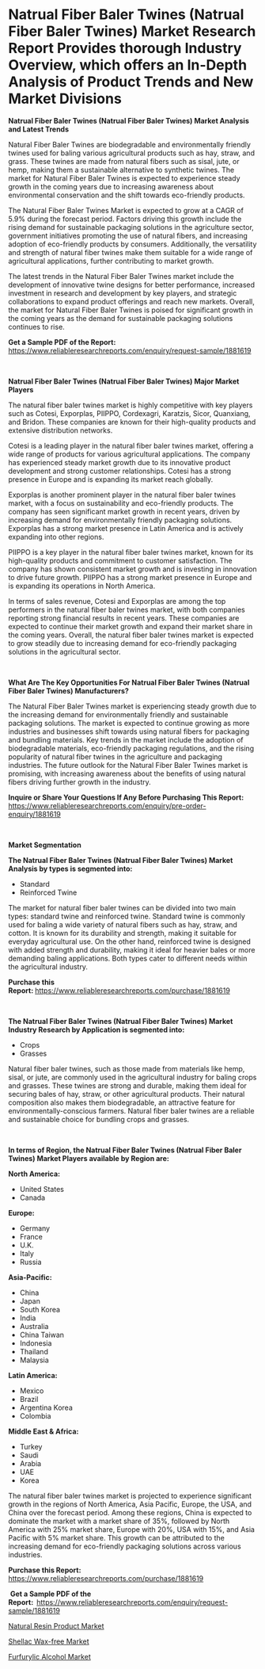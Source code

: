 <p><h1>Natrual Fiber Baler Twines (Natrual Fiber Baler Twines) Market Research Report Provides thorough Industry Overview, which offers an In-Depth Analysis of Product Trends and New Market Divisions</h1></p><p><strong>Natrual Fiber Baler Twines (Natrual Fiber Baler Twines) Market Analysis and Latest Trends</strong></p>
<p><p>Natural Fiber Baler Twines are biodegradable and environmentally friendly twines used for baling various agricultural products such as hay, straw, and grass. These twines are made from natural fibers such as sisal, jute, or hemp, making them a sustainable alternative to synthetic twines. The market for Natural Fiber Baler Twines is expected to experience steady growth in the coming years due to increasing awareness about environmental conservation and the shift towards eco-friendly products.</p><p>The Natural Fiber Baler Twines Market is expected to grow at a CAGR of 5.9% during the forecast period. Factors driving this growth include the rising demand for sustainable packaging solutions in the agriculture sector, government initiatives promoting the use of natural fibers, and increasing adoption of eco-friendly products by consumers. Additionally, the versatility and strength of natural fiber twines make them suitable for a wide range of agricultural applications, further contributing to market growth.</p><p>The latest trends in the Natural Fiber Baler Twines market include the development of innovative twine designs for better performance, increased investment in research and development by key players, and strategic collaborations to expand product offerings and reach new markets. Overall, the market for Natural Fiber Baler Twines is poised for significant growth in the coming years as the demand for sustainable packaging solutions continues to rise.</p></p>
<p><strong>Get a Sample PDF of the Report:&nbsp;</strong> <a href="https://www.reliableresearchreports.com/enquiry/request-sample/1881619">https://www.reliableresearchreports.com/enquiry/request-sample/1881619</a></p>
<p>&nbsp;</p>
<p><strong>Natrual Fiber Baler Twines (Natrual Fiber Baler Twines) Major Market Players</strong></p>
<p><p>The natural fiber baler twines market is highly competitive with key players such as Cotesi, Exporplas, PIIPPO, Cordexagri, Karatzis, Sicor, Quanxiang, and Bridon. These companies are known for their high-quality products and extensive distribution networks.</p><p>Cotesi is a leading player in the natural fiber baler twines market, offering a wide range of products for various agricultural applications. The company has experienced steady market growth due to its innovative product development and strong customer relationships. Cotesi has a strong presence in Europe and is expanding its market reach globally.</p><p>Exporplas is another prominent player in the natural fiber baler twines market, with a focus on sustainability and eco-friendly products. The company has seen significant market growth in recent years, driven by increasing demand for environmentally friendly packaging solutions. Exporplas has a strong market presence in Latin America and is actively expanding into other regions.</p><p>PIIPPO is a key player in the natural fiber baler twines market, known for its high-quality products and commitment to customer satisfaction. The company has shown consistent market growth and is investing in innovation to drive future growth. PIIPPO has a strong market presence in Europe and is expanding its operations in North America.</p><p>In terms of sales revenue, Cotesi and Exporplas are among the top performers in the natural fiber baler twines market, with both companies reporting strong financial results in recent years. These companies are expected to continue their market growth and expand their market share in the coming years. Overall, the natural fiber baler twines market is expected to grow steadily due to increasing demand for eco-friendly packaging solutions in the agricultural sector.</p></p>
<p>&nbsp;</p>
<p><strong>What Are The Key Opportunities For Natrual Fiber Baler Twines (Natrual Fiber Baler Twines) Manufacturers?</strong></p>
<p><p>The Natural Fiber Baler Twines market is experiencing steady growth due to the increasing demand for environmentally friendly and sustainable packaging solutions. The market is expected to continue growing as more industries and businesses shift towards using natural fibers for packaging and bundling materials. Key trends in the market include the adoption of biodegradable materials, eco-friendly packaging regulations, and the rising popularity of natural fiber twines in the agriculture and packaging industries. The future outlook for the Natural Fiber Baler Twines market is promising, with increasing awareness about the benefits of using natural fibers driving further growth in the industry.</p></p>
<p><strong>Inquire or Share Your Questions If Any Before Purchasing This Report:</strong> <a href="https://www.reliableresearchreports.com/enquiry/pre-order-enquiry/1881619">https://www.reliableresearchreports.com/enquiry/pre-order-enquiry/1881619</a></p>
<p>&nbsp;</p>
<p><strong>Market Segmentation</strong></p>
<p><strong>The Natrual Fiber Baler Twines (Natrual Fiber Baler Twines) Market Analysis by types is segmented into:</strong></p>
<p><ul><li>Standard</li><li>Reinforced Twine</li></ul></p>
<p><p>The market for natural fiber baler twines can be divided into two main types: standard twine and reinforced twine. Standard twine is commonly used for baling a wide variety of natural fibers such as hay, straw, and cotton. It is known for its durability and strength, making it suitable for everyday agricultural use. On the other hand, reinforced twine is designed with added strength and durability, making it ideal for heavier bales or more demanding baling applications. Both types cater to different needs within the agricultural industry.</p></p>
<p><strong>Purchase this Report:&nbsp;</strong><a href="https://www.reliableresearchreports.com/purchase/1881619">https://www.reliableresearchreports.com/purchase/1881619</a></p>
<p>&nbsp;</p>
<p><strong>The Natrual Fiber Baler Twines (Natrual Fiber Baler Twines) Market Industry Research by Application is segmented into:</strong></p>
<p><ul><li>Crops</li><li>Grasses</li></ul></p>
<p><p>Natural fiber baler twines, such as those made from materials like hemp, sisal, or jute, are commonly used in the agricultural industry for baling crops and grasses. These twines are strong and durable, making them ideal for securing bales of hay, straw, or other agricultural products. Their natural composition also makes them biodegradable, an attractive feature for environmentally-conscious farmers. Natural fiber baler twines are a reliable and sustainable choice for bundling crops and grasses.</p></p>
<p>&nbsp;</p>
<p><strong>In terms of Region, the Natrual Fiber Baler Twines (Natrual Fiber Baler Twines) Market Players available by Region are:</strong></p>
<p>
    <p> <strong> North America: </strong>
        <ul>
            <li>United States</li>
            <li>Canada</li>
        </ul>
        </p> 
    <p> <strong> Europe: </strong>
        <ul>
            <li>Germany</li>
            <li>France</li>
            <li>U.K.</li>
            <li>Italy</li>
            <li>Russia</li>
        </ul>
        </p> 
    <p> <strong> Asia-Pacific: </strong>
        <ul>
            <li>China</li>
            <li>Japan</li>
            <li>South Korea</li>
            <li>India</li>
            <li>Australia</li>
            <li>China Taiwan</li>
            <li>Indonesia</li>
            <li>Thailand</li>
            <li>Malaysia</li>
        </ul>
        </p> 
    <p> <strong> Latin America: </strong>
        <ul>
            <li>Mexico</li>
            <li>Brazil</li>
            <li>Argentina Korea</li>
            <li>Colombia</li>
        </ul>
        </p> 
    <p> <strong> Middle East & Africa: </strong>
        <ul>
            <li>Turkey</li>
            <li>Saudi</li>
            <li>Arabia</li>
            <li>UAE</li>
            <li>Korea</li>
        </ul>
    </p>
    </p>
<p><p>The natural fiber baler twines market is projected to experience significant growth in the regions of North America, Asia Pacific, Europe, the USA, and China over the forecast period. Among these regions, China is expected to dominate the market with a market share of 35%, followed by North America with 25% market share, Europe with 20%, USA with 15%, and Asia Pacific with 5% market share. This growth can be attributed to the increasing demand for eco-friendly packaging solutions across various industries.</p></p>
<p><strong>Purchase this Report: </strong><a href="https://www.reliableresearchreports.com/purchase/1881619">https://www.reliableresearchreports.com/purchase/1881619</a></p>
<p>&nbsp;<strong>Get a Sample PDF of the Report:&nbsp;&nbsp;</strong><a href="https://www.reliableresearchreports.com/enquiry/request-sample/1881619">https://www.reliableresearchreports.com/enquiry/request-sample/1881619</a></p>
<p><strong></strong></p>
<p><p><a href="https://github.com/jsmusil/Market-Research-Report-List-2/blob/main/natural-resin-product-market.md">Natural Resin Product Market</a></p><p><a href="https://github.com/yemakinde/Market-Research-Report-List-1/blob/main/shellac-wax-free-market.md">Shellac Wax-free Market</a></p><p><a href="https://github.com/bmorecock/Market-Research-Report-List-2/blob/main/furfurylic-alcohol-market.md">Furfurylic Alcohol Market</a></p></p>